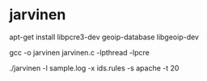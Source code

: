 jarvinen
========

apt-get install libpcre3-dev geoip-database libgeoip-dev

gcc -o jarvinen jarvinen.c -lpthread -lpcre

./jarvinen -l sample.log -x ids.rules -s apache -t 20
